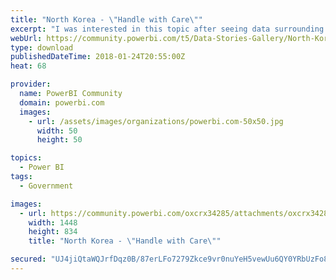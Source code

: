 ```yaml
---
title: "North Korea - \"Handle with Care\""
excerpt: "I was interested in this topic after seeing data surrounding North Korea's progress in missile technology. The country also launched two missiles"
webUrl: https://community.powerbi.com/t5/Data-Stories-Gallery/North-Korea-quot-Handle-with-Care-quot/m-p/344991
type: download
publishedDateTime: 2018-01-24T20:55:00Z
heat: 68

provider:
  name: PowerBI Community
  domain: powerbi.com
  images:
    - url: /assets/images/organizations/powerbi.com-50x50.jpg
      width: 50
      height: 50

topics:
  - Power BI
tags:
  - Government

images:
  - url: https://community.powerbi.com/oxcrx34285/attachments/oxcrx34285/DataStoriesGallery/1517/1/North%20Korea%20-%20Page%203.PNG
    width: 1448
    height: 834
    title: "North Korea - \"Handle with Care\""

secured: "UJ4jiQtaWQJrfDqz0B/87erLFo7279Zkce9vr0nuYeH5vewUu6QY0YRbUzFo8PVuZJKU1WbRDBkSOtvc3hOX6ZA+fT7zB7qW18zAxC/AH54cLw7QLCQ7YVHo1pqacMdNofVY0bJ0GjcJILBaaaVGg35PRlcsAqX085ne7lUnYQJHIPp381MMEDEQzsUdibCttOas6Q8OUxRu2LEFQZvKjk+aEGVsWtdK9gOxs/I8iOYq8gsbAV1tO4ItbmMQTYgRMs8AbYBQBsMiDXQXGs8TZPZHvVxMbtjFjPDZSuGaPiDkubL2Q5JXa+wzLk7x/BLiPivq2VVSfFcLWoIBUpkNglGk7u5lw9ESGIBqYEJ3YrdkUlsoNujvAs2bo+5sW+1Z;Uqvn6Qy14iC1j5vcL1JIWw=="
---
```


